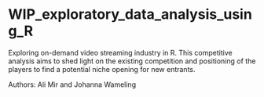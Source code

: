 # WIP_exploratory_data_analysis_using_R
Exploring on-demand video streaming industry in R.  This competitive analysis aims to shed light on the existing competition and positioning of the players to find a potential niche opening for new entrants.

Authors: Ali Mir and Johanna Wameling
